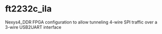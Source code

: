 # ft2232c_ila
Nexys4_DDR FPGA configuration to allow tunneling 4-wire SPI traffic over a 3-wire USB2UART interface
